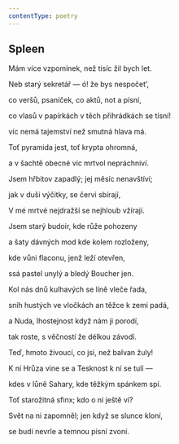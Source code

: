 ```yaml
---
contentType: poetry
---
```


## Spleen

Mám více vzpomínek, než tisíc žil bych let.

Neb starý sekretář — ó! že bys nespočet’,

co veršů, psaníček, co aktů, not a písní,

co vlasů v papírkách v těch přihrádkách se tísní!

víc nemá tajemství než smutná hlava má.

Toť pyramida jest, toť krypta ohromná,

a v šachtě obecné víc mrtvol nepráchniví.

Jsem hřbitov zapadlý; jej měsíc nenavštíví;

jak v duši výčitky, se červi sbírají,

V mé mrtvé nejdražší se nejhloub vžírají.

Jsem starý budoir, kde růže pohozeny

a šaty dávných mod kde kolem rozloženy,

kde vůni flaconu, jenž leží otevřen,

ssá pastel unylý a bledý Boucher jen.

Kol nás dnů kulhavých se líně vleče řada,

sníh hustých ve vločkách an těžce k zemi padá,

a Nuda, lhostejnost když nám ji porodí,

tak roste, s věčností že délkou závodí.

Teď, hmoto živoucí, co jsi, než balvan žuly!

K ní Hrůza vine se a Tesknost k ní se tulí —

kdes v lůně Sahary, kde těžkým spánkem spí.

Toť starožitná sfinx; kdo o ní ještě ví?

Svět na ni zapomněl; jen když se slunce kloní,

se budí nevrle a temnou písní zvoní.

